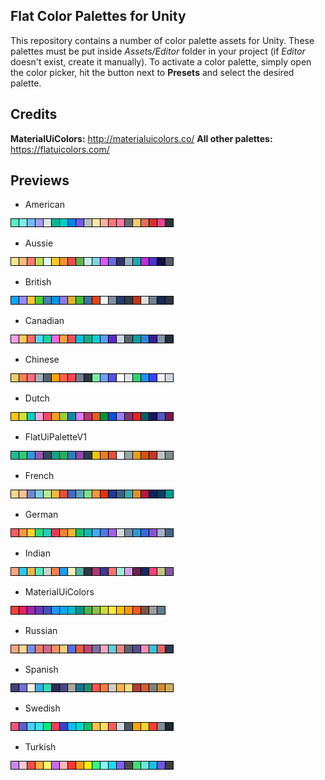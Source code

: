 ## Flat Color Palettes for Unity

This repository contains a number of color palette assets for Unity. These palettes must be put inside *Assets/Editor* folder in your project (if *Editor* doesn't exist, create it manually). To activate a color palette, simply open the color picker, hit the button next to **Presets** and select the desired palette.

## Credits

**MaterialUiColors:** http://materialuicolors.co/
**All other palettes:** https://flatuicolors.com/

## Previews

- American

![screenshot](Previews/American.png)

- Aussie

![screenshot](Previews/Aussie.png)

- British

![screenshot](Previews/British.png)

- Canadian

![screenshot](Previews/Canadian.png)

- Chinese

![screenshot](Previews/Chinese.png)

- Dutch

![screenshot](Previews/Dutch.png)

- FlatUiPaletteV1

![screenshot](Previews/FlatUiPaletteV1.png)

- French

![screenshot](Previews/French.png)

- German

![screenshot](Previews/German.png)

- Indian

![screenshot](Previews/Indian.png)

- MaterialUiColors

![screenshot](Previews/MaterialUiColors.png)

- Russian

![screenshot](Previews/Russian.png)

- Spanish

![screenshot](Previews/Spanish.png)

- Swedish

![screenshot](Previews/Swedish.png)

- Turkish

![screenshot](Previews/Turkish.png)